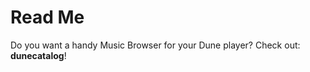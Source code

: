 Read Me
=======
Do you want a handy Music Browser for your Dune player? Check out: **dunecatalog**!
